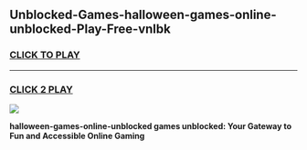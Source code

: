 
## Unblocked-Games-halloween-games-online-unblocked-Play-Free-vnlbk
<h3>
<a href="https://premium76.site?title=halloween-games-online-unblocked&ref=23A">CLICK TO PLAY</a></h3>
<hr>

<h3>
<a href="https://premium76.site?title=halloween-games-online-unblocked&ref=23A">CLICK 2 PLAY</a>
  
</h3>

<a href="https://premium76.site?title=halloween-games-online-unblocked&ref=23A"><img src="https://clearcache.store/games.png"></a>


**halloween-games-online-unblocked games unblocked: Your Gateway to Fun and Accessible Online Gaming**
